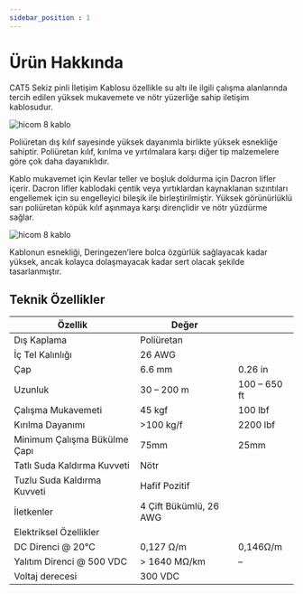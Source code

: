 ```yaml
---
sidebar_position : 1
---
```


# Ürün Hakkında

CAT5 Sekiz pinli İletişim Kablosu özellikle su altı ile ilgili çalışma alanlarında tercih edilen yüksek mukavemete ve nötr yüzerliğe sahip iletişim kablosudur.

![hicom 8 kablo](./image/kablo-05.jpg)

Poliüretan dış kılıf sayesinde yüksek dayanımla birlikte yüksek esnekliğe sahiptir. Poliüretan kılıf, kırılma ve yırtılmalara karşı diğer tip malzemelere göre çok daha dayanıklıdır.

Kablo mukavemet için Kevlar teller ve boşluk doldurma için Dacron lifler içerir. Dacron lifler kablodaki çentik veya yırtıklardan kaynaklanan sızıntıları engellemek için su engelleyici bileşik ile birleştirilmiştir. Yüksek görünürlüklü sarı poliüretan köpük kılıf aşınmaya karşı dirençlidir ve nötr yüzdürme sağlar.

![hicom 8 kablo](./image/kablo-01.jpg)

Kablonun esnekliği, Deringezen’lere bolca özgürlük sağlayacak kadar yüksek, ancak kolayca dolaşmayacak kadar sert olacak şekilde tasarlanmıştır.

## Teknik Özellikler

| Özellik                      | Değer                  |               |
|------------------------------|------------------------|---------------|
| Dış Kaplama                  | Poliüretan             |               |
| İç Tel Kalınlığı             | 26 AWG                 |               |
| Çap                          | 6.6 mm                 | 0.26 in       |
| Uzunluk                      | 30 – 200 m             | 100 – 650 ft  |
| Çalışma Mukavemeti           | 45 kgf                 | 100 lbf       |
| Kırılma Dayanımı             | >100 kg/f              | 2200 lbf      |
| Minimum Çalışma Bükülme Çapı | 75mm                   | 25mm          |
| Tatlı Suda Kaldırma Kuvveti  | Nötr                   |               |
| Tuzlu Suda Kaldırma Kuvveti  | Hafif Pozitif          |               |
| İletkenler                   | 4 Çift Bükümlü, 26 AWG |               |
| Elektriksel Özellikler       |                        |               |
| DC Direnci @ 20°C            | 0,127 Ω/m              | 0,146Ω/m      |
| Yalıtım Direnci @ 500 VDC    | > 1640 MΩ/km           | –             |
| Voltaj derecesi              | 300 VDC                |               |
